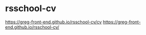 # rsschool-cv
https://greg-front-end.github.io/rsschool-cv/cv
https://greg-front-end.github.io/rsschool-cv/